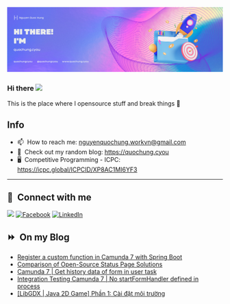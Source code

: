 <img src="header.png"></img>
---
### Hi there <a href="https://www.quochung.cyou/"><img src="https://media.giphy.com/media/hvRJCLFzcasrR4ia7z/giphy.gif" width="5%"></a>
This is the place where I opensource stuff and break things :rofl: 

## Info
- 📫 &nbsp;How to reach me: nguyenquochung.workvn@gmail.com
- 🔗 &nbsp;Check out my random blog: https://quochung.cyou
- 🖥️ &nbsp;Competitive Programming - ICPC: https://icpc.global/ICPCID/XP8AC1MI6YF3
---

## 🔗 &nbsp;**Connect with me**


<a href="mailto:nguyenquochung.workvn@gmail.com"><img src="https://img.shields.io/badge/e‑mail-D14836.svg?style=for-the-badge&logo=GMail&logoColor=white"/></a>
[![Facebook](https://img.shields.io/badge/Facebook-1877F2?style=for-the-badge&logo=facebook&logoColor=white)](https://facebook.com/quochung.cyou) 
[![LinkedIn](https://img.shields.io/badge/LinkedIn-0077B5?style=for-the-badge&logo=linkedin&logoColor=white)](https://linkedin.com/in/quochungcyou) 


## ⏩ &nbsp;On my Blog
<!-- BLOG-POST-LIST:START -->
- [Register a custom function in Camunda 7 with Spring Boot](https://quochung.cyou/register-a-custom-function-in-camunda-7-with-spring-boot/)
- [Comparison of Open-Source Status Page Solutions](https://quochung.cyou/comparison-of-open-source-status-page-solutions/)
- [Camunda 7 | Get history data of form in user task](https://quochung.cyou/camunda-7-get-history-data-of-form-in-user-task/)
- [Integration Testing Camunda 7 | No startFormHandler defined in process](https://quochung.cyou/integration-testing-camunda-7-no-startformhandler-defined-in-process/)
- [[LibGDX | Java 2D Game] Phần 1: Cài đặt môi trường](https://quochung.cyou/libgdx-java-2d-game-phan-1-cai-dat-moi-truong/)
<!-- BLOG-POST-LIST:END -->


